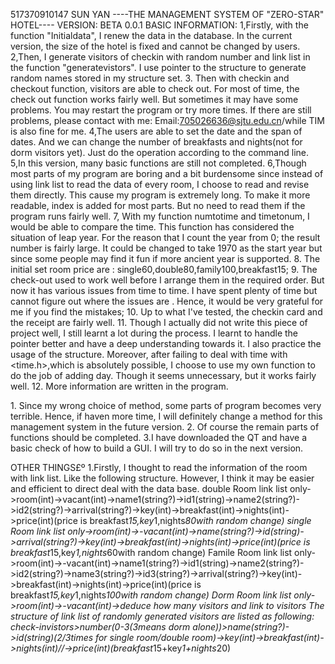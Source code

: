 517370910147
SUN YAN
----THE MANAGEMENT SYSTEM OF "ZERO-STAR" HOTEL---- VERSION: BETA 0.0.1
<THANKS IN ADVANCE>
BASIC INFORMATION:
1,Firstly, with the function "Initialdata", I renew the data in the database. In the current version, the size of the hotel is fixed and cannot be changed by users.
2,Then, I generate visitors of checkin with random number and link list in the function "generatevistors". I use pointer to the structure to generate random names stored in my structure set.
3. Then with checkin and checkout function, visitors are able to check out. For most of time, the check out function works fairly well. But sometimes it may have some problems. You may restart
the program or try more times. If there are still problems, please contact with me: Email:705026636@sjtu.edu.cn/while TIM is also fine for me.
4,The users are able to set the date and the span of dates. And we can change the number of breakfasts and nights(not for dorm visitors yet). Just do the operation according to the command line.
5,In this version, many basic functions are still not completed.
6,Though most parts of my program are boring and a bit burdensome since instead of using link list to read the data of every room, I choose to read and revise them directly. This cause my program is extremely long. To make it more readable, index is added for most parts. But no need to read them if the program runs fairly well.
7, With my function numtotime and timetonum, I would be able to compare the time. This function has considered the situation of leap year. For the reason that I count the year from 0; the result number is fairly large. It could be changed to take 1970 as the start year but since some people may find it fun if more ancient year is supported.
8. The initial set room price are : single60,double80,family100,breakfast15;
9. The check-out used to work well before I arrange them in the required order. But now it has various issues from time to time. I have spent plenty of time but cannot figure out where the issues are . Hence, it would be very grateful for me if you find the mistakes;
10. Up to what I've tested, the checkin card and the receipt are fairly well.
11. Though I actually did not write this piece of project well, I still learnt a lot during the process. I learnt to handle the pointer better and have a deep understanding towards it. I also practice the usage of the structure. Moreover, after failing to deal with time with <time.h>,which is absolutely possible, I choose to use my own function to do the job of adding day. Though it seems unnecessary, but it works fairly well.
12. More information are written in the program.

<WAY TO PROVE>
1. Since my wrong choice of method, some parts of program becomes very terrible. Hence, if haven more time, I will definitely change a method for this management system in the future version.
2. Of course the remain parts of functions should be completed.
3.I have downloaded the QT and have a basic check of how to build a GUI. I will try to do so in the next version.

OTHER THINGS£º
1.Firstly, I thought to read the information of the room with link list.  Like the following structure. However, I think it may be easier and efficient to direct deal with the data base.
double Room link list only->room(int)->vacant(int)->name1(string?)->id1(string)->name2(string?)->id2(string?)->arrival(string?)->key(int)->breakfast(int)->nights(int)->price(int)(price is breakfast*15,key*1,nights*80with random change)
single Room link list only->room(int)->-vacant(int)->name(string?)->id(string)->arrival(string?)->key(int)->breakfast(int)->nights(int)->price(int)(price is breakfast*15,key*1,nights*60with random change)
Famile Room link list only->room(int)->-vacant(int)->name1(string?)->id1(string)->name2(string?)->id2(string?)->name3(string?)->id3(string?)->arrival(string?)->key(int)->breakfast(int)->nights(int)->price(int)(price is breakfast*15,key*1,nights*100with random change)
Dorm Room link list only->room(int)->-vacant(int)->deduce how many visitors and link to visitors
The structure of link list of randomly generated visitors are listed as following:
check-invistors>number(0-3(3means dorm alone))>name(string?)->id(string)(2/3times for single room/double room)->key(int)->breakfast(int)->nights(int)//->price(int)(breakfast*15+key*1+nights*20)
